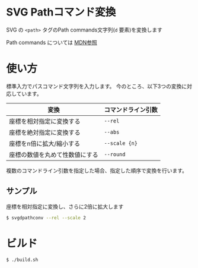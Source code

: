 # SVG Pathコマンド変換

SVG の `<path>` タグのPath commands文字列(`d` 要素)を変換します

Path commands については [MDN参照](https://developer.mozilla.org/en-US/docs/Web/SVG/Attribute/d#path_commands)

# 使い方

標準入力でパスコマンド文字列を入力します。
今のところ、以下3つの変換に対応しています。

変換 | コマンドライン引数
----|----
座標を相対指定に変換する | `--rel`
座標を絶対指定に変換する | `--abs`
座標をn倍に拡大/縮小する | `--scale {n}`
座標の数値を丸めて性数値にする | `--round`

複数のコマンドライン引数を指定した場合、指定した順序で変換を行います。

## サンプル

座標を相対指定に変換し、さらに2倍に拡大します

```bash
$ svgdpathconv --rel --scale 2
```

# ビルド

```bash
$ ./build.sh
```
